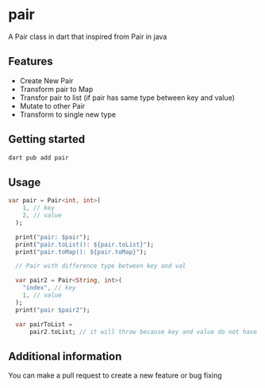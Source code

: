 # pair

A Pair class in dart that inspired from Pair in java

## Features

- Create New Pair
- Transform pair to Map
- Transfor pair to list (if pair has same type between key and value)
- Mutate to other Pair
- Transform to single new type

## Getting started

```bash
dart pub add pair
```

## Usage

```dart
var pair = Pair<int, int>(
    1, // key
    2, // value
  );

  print("pair: $pair");
  print("pair.toList(): ${pair.toList}");
  print("pair.toMap(): ${pair.toMap}");

  // Pair with difference type between key and val

  var pair2 = Pair<String, int>(
    "index", // key
    1, // value
  );
  print("pair $pair2");

  var pairToList =
      pair2.toList; // it will throw because key and value do not have same type
```

## Additional information

You can make a pull request to create a new feature or bug fixing